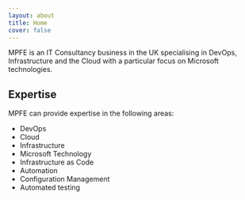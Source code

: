 ```yaml
---
layout: about
title: Home
cover: false
---
```


MPFE is an IT Consultancy business in the UK specialising in DevOps, Infrastructure and the Cloud with a particular focus on Microsoft technologies.

## Expertise

MPFE can provide expertise in the following areas:

- DevOps
- Cloud
- Infrastructure
-  Microsoft Technology
- Infrastructure as Code
- Automation
- Configuration Management
- Automated testing
